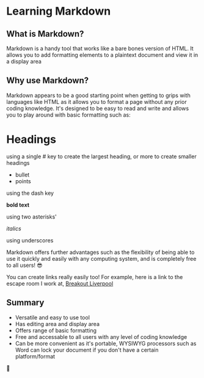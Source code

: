 # Learning Markdown

## What is Markdown? 

Markdown is a handy tool that works like a bare bones version of HTML. It allows you to add formatting elements to a plaintext document and view it in a display area

## Why use Markdown? 

Markdown appears to be a good starting point when getting to grips with languages like HTML as it allows you to format a page without any prior coding knowledge. It's designed to be easy to read and write and allows you to play around with basic formatting such as:

# Headings
using a single # key to create the largest heading, or more to create smaller headings 

- bullet
- points
  
using the dash key

**bold text**

using two asterisks'

_italics_

using underscores

Markdown offers further advantages such as the flexibility of being able to use it quickly and easily with any computing system, and is completely free to all users! 😎


You can create links really easily too! For example, here is a link to the escape room I work at, [Breakout Liverpool](https://breakoutliverpool.com)




## Summary

- Versatile and easy to use tool
- Has editing area and display area
- Offers range of basic formatting
- Free and accessable to all users with any level of coding knowledge
- Can be more convenient as it's portable, WYSIWYG processors such as Word can lock your document if you don't have a certain platform/format 

🤝
